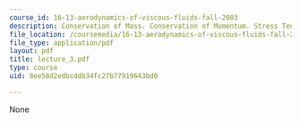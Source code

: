 ```yaml
---
course_id: 16-13-aerodynamics-of-viscous-fluids-fall-2003
description: Conservation of Mass. Conservation of Momentum. Stress Tensor
file_location: /coursemedia/16-13-aerodynamics-of-viscous-fluids-fall-2003/8ee58d2edbcddb34fc27b77919643bd0_lecture_3.pdf
file_type: application/pdf
layout: pdf
title: lecture_3.pdf
type: course
uid: 8ee58d2edbcddb34fc27b77919643bd0

---
```

None
